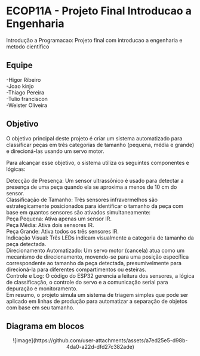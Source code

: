 # ECOP11A - Projeto Final Introducao a Engenharia
Introdução a Programacao: Projeto final com introducao a engenharia e metodo cientifico

## Equipe

-Higor Ribeiro  
-Joao kinjo  
-Thiago Pereira  
-Tulio franciscon  
-Weister Oliveira  

## Objetivo

O objetivo principal deste projeto é criar um sistema automatizado para classificar peças em três categorias de tamanho (pequena, média e grande) e direcioná-las usando um servo motor.  

Para alcançar esse objetivo, o sistema utiliza os seguintes componentes e lógicas:  

Detecção de Presença: Um sensor ultrassônico é usado para detectar a presença de uma peça quando ela se aproxima a menos de 10 cm do sensor.  
Classificação de Tamanho: Três sensores infravermelhos são estrategicamente posicionados para identificar o tamanho da peça com base em quantos sensores são ativados simultaneamente:  
Peça Pequena: Ativa apenas um sensor IR.  
Peça Média: Ativa dois sensores IR.  
Peça Grande: Ativa todos os três sensores IR.  
Indicação Visual: Três LEDs indicam visualmente a categoria de tamanho da peça detectada.  
Direcionamento Automatizado: Um servo motor (cancela) atua como um mecanismo de direcionamento, movendo-se para uma posição específica correspondente ao tamanho da peça detectada, presumivelmente para direcioná-la para diferentes compartimentos ou esteiras.  
Controle e Log: O código do ESP32 gerencia a leitura dos sensores, a lógica de classificação, o controle do servo e a comunicação serial para depuração e monitoramento.  
Em resumo, o projeto simula um sistema de triagem simples que pode ser aplicado em linhas de produção para automatizar a separação de objetos com base em seu tamanho.  

## Diagrama em blocos 

<div align="center">
  ![image](https://github.com/user-attachments/assets/a7ed25e5-d98b-4da0-a22d-dfd27c382ade)
